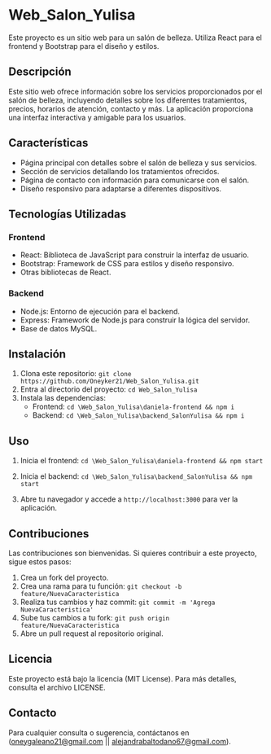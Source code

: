 # Web_Salon_Yulisa

Este proyecto es un sitio web para un salón de belleza. Utiliza React para el frontend y Bootstrap para el diseño y estilos.

## Descripción

Este sitio web ofrece información sobre los servicios proporcionados por el salón de belleza, incluyendo detalles sobre los diferentes tratamientos, precios, horarios de atención, contacto y más. La aplicación proporciona una interfaz interactiva y amigable para los usuarios.

## Características

- Página principal con detalles sobre el salón de belleza y sus servicios.
- Sección de servicios detallando los tratamientos ofrecidos.
- Página de contacto con información para comunicarse con el salón.
- Diseño responsivo para adaptarse a diferentes dispositivos.

## Tecnologías Utilizadas

### Frontend
- React: Biblioteca de JavaScript para construir la interfaz de usuario.
- Bootstrap: Framework de CSS para estilos y diseño responsivo.
- Otras bibliotecas de React.

### Backend
- Node.js: Entorno de ejecución para el backend.
- Express: Framework de Node.js para construir la lógica del servidor.
- Base de datos MySQL.

## Instalación

1. Clona este repositorio: `git clone https://github.com/Oneyker21/Web_Salon_Yulisa.git`
2. Entra al directorio del proyecto: `cd Web_Salon_Yulisa`
3. Instala las dependencias: 
   - Frontend: `cd \Web_Salon_Yulisa\daniela-frontend && npm i`
   - Backend: `cd \Web_Salon_Yulisa\backend_SalonYulisa && npm i`

## Uso

1. Inicia el frontend: `cd \Web_Salon_Yulisa\daniela-frontend && npm start`
2. Inicia el backend: `cd \Web_Salon_Yulisa\backend_SalonYulisa && npm start`

3. Abre tu navegador y accede a `http://localhost:3000` para ver la aplicación.

## Contribuciones

Las contribuciones son bienvenidas. Si quieres contribuir a este proyecto, sigue estos pasos:

1. Crea un fork del proyecto.
2. Crea una rama para tu función: `git checkout -b feature/NuevaCaracteristica`
3. Realiza tus cambios y haz commit: `git commit -m 'Agrega NuevaCaracteristica'`
4. Sube tus cambios a tu fork: `git push origin feature/NuevaCaracteristica`
5. Abre un pull request al repositorio original.

## Licencia

Este proyecto está bajo la licencia (MIT License). Para más detalles, consulta el archivo LICENSE.

## Contacto

Para cualquier consulta o sugerencia, contáctanos en (oneygaleano21@gmail.com || alejandrabaltodano67@gmail.com).
